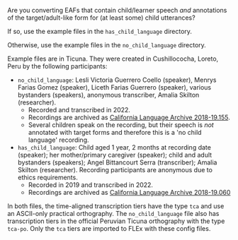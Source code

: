 Are you converting EAFs that contain child/learner speech *and* annotations of the target/adult-like form for (at least some) child utterances? 

If so, use the example files in the `has_child_language` directory. 

Otherwise, use the example files in the `no_child_language` directory.

Example files are in Ticuna. They were created in Cushillococha, Loreto, Peru by the following participants:

* `no_child_language`: Lesli Victoria Guerrero Coello (speaker), Menrys Farias Gomez (speaker), Liceth Farias Guerrero (speaker), various bystanders (speakers), anonymous transcriber, Amalia Skilton (researcher).
  * Recorded and transcribed in 2022.
  * Recordings are archived as [California Language Archive 2018-19.155](http://dx.doi.org/doi:10.7297/X2TH8KT0).
  * Several children speak on the recording, but their speech is *not* annotated with target forms and therefore this is a 'no child language' recording.
* `has_child_language`: Child aged 1 year, 2 months at recording date (speaker); her mother/primary caregiver (speaker); child and adult bystanders (speakers); Angel Bittancourt Serra (transcriber); Amalia Skilton (researcher). Recording participants are anonymous due to ethics requirements.
  * Recorded in 2019 and transcribed in 2022.
  * Recordings are archived as [California Language Archive 2018-19.060](http://dx.doi.org/doi:10.7297/X2T72FPH)

In both files, the time-aligned transcription tiers have the type `tca` and use an ASCII-only practical orthography. The `no_child_language` file also has transcription tiers in the official Peruvian Ticuna orthography with the type `tca-po`. Only the `tca` tiers are imported to FLEx with these config files.
